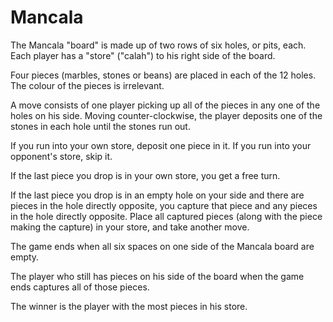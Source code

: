 # Mancala
The Mancala "board" is made up of two rows of six holes, or pits, each.
Each player has a "store" ("calah") to his right side of the board.

Four pieces (marbles, stones or beans) are placed in each of the 12
holes. The colour of the pieces is irrelevant.

A move consists of one player picking up all of the pieces in any one
of the holes on his side. Moving counter-clockwise, the player deposits
one of the stones in each hole until the stones run out.

If you run into your own store, deposit one piece in it. If you run
into your opponent's store, skip it.

If the last piece you drop is in your own store, you get a free turn.

If the last piece you drop is in an empty hole on your side and there
are pieces in the hole directly opposite, you capture that piece and
any pieces in the hole directly opposite. Place all captured pieces
(along with the piece making the capture) in your store, and take
another move.

The game ends when all six spaces on one side of the Mancala board
are empty.

The player who still has pieces on his side of the board when the
game ends captures all of those pieces.

The winner is the player with the most pieces in his store.
